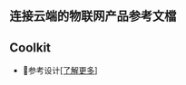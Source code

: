 ## 连接云端的物联网产品参考文檔 

## Coolkit
- :book:参考设计[[了解更多]](https://github.com/Opulinks-Tech/OPL1000A2-Sensor-Device-Reference-Code-Coolkit-Cloud-with-HTTPS)
